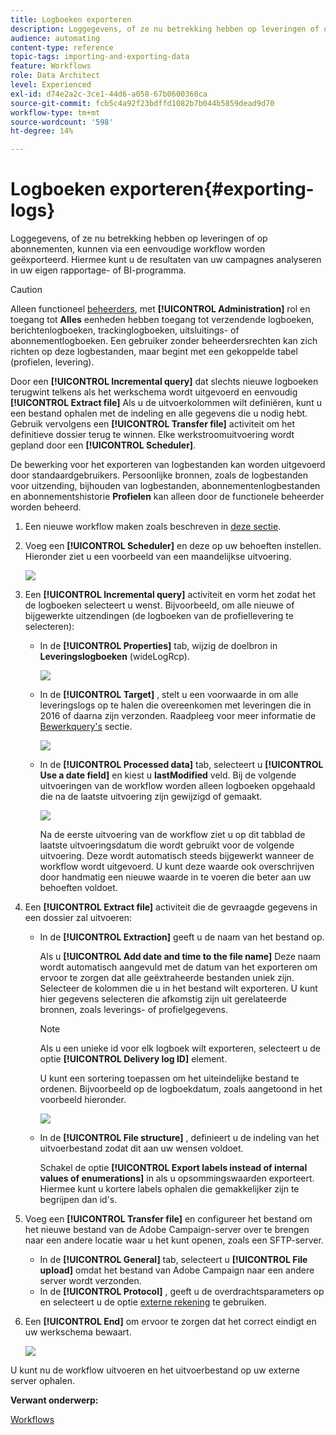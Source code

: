 ```yaml
---
title: Logboeken exporteren
description: Loggegevens, of ze nu betrekking hebben op leveringen of op abonnementen, kunnen via een eenvoudige workflow worden geëxporteerd.
audience: automating
content-type: reference
topic-tags: importing-and-exporting-data
feature: Workflows
role: Data Architect
level: Experienced
exl-id: d74e2a2c-3ce1-44d6-a058-67b0600360ca
source-git-commit: fcb5c4a92f23bdffd1082b7b044b5859dead9d70
workflow-type: tm+mt
source-wordcount: '598'
ht-degree: 14%

---
```


# Logboeken exporteren{#exporting-logs}

Loggegevens, of ze nu betrekking hebben op leveringen of op abonnementen, kunnen via een eenvoudige workflow worden geëxporteerd. Hiermee kunt u de resultaten van uw campagnes analyseren in uw eigen rapportage- of BI-programma.

>[!CAUTION]
>
>Alleen functioneel [beheerders](../../administration/using/users-management.md#functional-administrators), met **[!UICONTROL Administration]** rol en toegang tot **Alles** eenheden hebben toegang tot verzendende logboeken, berichtenlogboeken, trackinglogboeken, uitsluitings- of abonnementlogboeken. Een gebruiker zonder beheerdersrechten kan zich richten op deze logbestanden, maar begint met een gekoppelde tabel (profielen, levering).

Door een **[!UICONTROL Incremental query]** dat slechts nieuwe logboeken terugwint telkens als het werkschema wordt uitgevoerd en eenvoudig **[!UICONTROL Extract file]** Als u de uitvoerkolommen wilt definiëren, kunt u een bestand ophalen met de indeling en alle gegevens die u nodig hebt. Gebruik vervolgens een **[!UICONTROL Transfer file]** activiteit om het definitieve dossier terug te winnen. Elke werkstroomuitvoering wordt gepland door een **[!UICONTROL Scheduler]**.

De bewerking voor het exporteren van logbestanden kan worden uitgevoerd door standaardgebruikers. Persoonlijke bronnen, zoals de logbestanden voor uitzending, bijhouden van logbestanden, abonnementenlogbestanden en abonnementshistorie **Profielen** kan alleen door de functionele beheerder worden beheerd.

1. Een nieuwe workflow maken zoals beschreven in [deze sectie](../../automating/using/building-a-workflow.md#creating-a-workflow).
1. Voeg een **[!UICONTROL Scheduler]** en deze op uw behoeften instellen. Hieronder ziet u een voorbeeld van een maandelijkse uitvoering.

   ![](assets/export_logs_scheduler.png)

1. Een **[!UICONTROL Incremental query]** activiteit en vorm het zodat het de logboeken selecteert u wenst. Bijvoorbeeld, om alle nieuwe of bijgewerkte uitzendingen (de logboeken van de profiellevering te selecteren):

   * In de **[!UICONTROL Properties]** tab, wijzig de doelbron in **Leveringslogboeken** (wideLogRcp).

     ![](assets/export_logs_query_properties.png)

   * In de **[!UICONTROL Target]** , stelt u een voorwaarde in om alle leveringslogs op te halen die overeenkomen met leveringen die in 2016 of daarna zijn verzonden. Raadpleeg voor meer informatie de [Bewerkquery&#39;s](../../automating/using/editing-queries.md#creating-queries) sectie.

     ![](assets/export_logs_query_target.png)

   * In de **[!UICONTROL Processed data]** tab, selecteert u **[!UICONTROL Use a date field]** en kiest u **lastModified** veld. Bij de volgende uitvoeringen van de workflow worden alleen logboeken opgehaald die na de laatste uitvoering zijn gewijzigd of gemaakt.

     ![](assets/export_logs_query_processeddata.png)

     Na de eerste uitvoering van de workflow ziet u op dit tabblad de laatste uitvoeringsdatum die wordt gebruikt voor de volgende uitvoering. Deze wordt automatisch steeds bijgewerkt wanneer de workflow wordt uitgevoerd. U kunt deze waarde ook overschrijven door handmatig een nieuwe waarde in te voeren die beter aan uw behoeften voldoet.

1. Een **[!UICONTROL Extract file]** activiteit die de gevraagde gegevens in een dossier zal uitvoeren:

   * In de **[!UICONTROL Extraction]** geeft u de naam van het bestand op.

     Als u **[!UICONTROL Add date and time to the file name]** Deze naam wordt automatisch aangevuld met de datum van het exporteren om ervoor te zorgen dat alle geëxtraheerde bestanden uniek zijn. Selecteer de kolommen die u in het bestand wilt exporteren. U kunt hier gegevens selecteren die afkomstig zijn uit gerelateerde bronnen, zoals leverings- of profielgegevens.

     >[!NOTE]
     >
     >Als u een unieke id voor elk logboek wilt exporteren, selecteert u de optie **[!UICONTROL Delivery log ID]** element.

     U kunt een sortering toepassen om het uiteindelijke bestand te ordenen. Bijvoorbeeld op de logboekdatum, zoals aangetoond in het voorbeeld hieronder.

     ![](assets/export_logs_extractfile_extraction.png)

   * In de **[!UICONTROL File structure]** , definieert u de indeling van het uitvoerbestand zodat dit aan uw wensen voldoet.

     Schakel de optie **[!UICONTROL Export labels instead of internal values of enumerations]** in als u opsommingswaarden exporteert. Hiermee kunt u kortere labels ophalen die gemakkelijker zijn te begrijpen dan id&#39;s.

1. Voeg een **[!UICONTROL Transfer file]** en configureer het bestand om het nieuwe bestand van de Adobe Campaign-server over te brengen naar een andere locatie waar u het kunt openen, zoals een SFTP-server.

   * In de **[!UICONTROL General]** tab, selecteert u **[!UICONTROL File upload]** omdat het bestand van Adobe Campaign naar een andere server wordt verzonden.
   * In de **[!UICONTROL Protocol]** , geeft u de overdrachtsparameters op en selecteert u de optie [externe rekening](../../administration/using/external-accounts.md#creating-an-external-account) te gebruiken.

1. Een **[!UICONTROL End]** om ervoor te zorgen dat het correct eindigt en uw werkschema bewaart.

   ![](assets/export_logs_example_workflow.png)

U kunt nu de workflow uitvoeren en het uitvoerbestand op uw externe server ophalen.

**Verwant onderwerp:**

[Workflows](../../automating/using/get-started-workflows.md)
